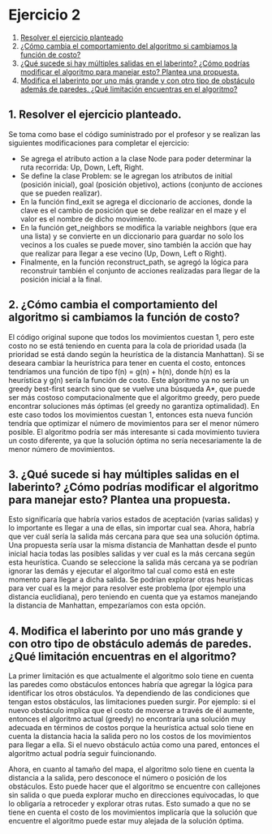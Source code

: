 # Ejercicio 2

1. [Resolver el ejercicio planteado](#1-resolver-el-ejercicio-planteado)
2. [¿Cómo cambia el comportamiento del algoritmo si cambiamos la función de costo?](#2-cómo-cambia-el-comportamiento-del-algoritmo-si-cambiamos-la-función-de-costo)
3. [¿Qué sucede si hay múltiples salidas en el laberinto? ¿Cómo podrías modificar el algoritmo para manejar esto? Plantea una propuesta.](#3-qué-sucede-si-hay-múltiples-salidas-en-el-laberinto-cómo-podrías-modificar-el-algoritmo-para-manejar-esto-plantea-una-propuesta)
4. [Modifica el laberinto por uno más grande y con otro tipo de obstáculo además de paredes. ¿Qué limitación encuentras en el algoritmo?](#4-modifica-el-laberinto-por-uno-más-grande-y-con-otro-tipo-de-obstáculo-además-de-paredes-qué-limitación-encuentras-en-el-algoritmo)

## 1. Resolver el ejercicio planteado.
Se toma como base el código suministrado por el profesor y se realizan las siguientes modificaciones para completar el ejercicio:

- Se agrega el atributo action a la clase Node para poder determinar la ruta recorrida: Up, Down, Left, Right.
- Se define la clase Problem: se le agregan los atributos de initial (posición inicial), goal (posición objetivo), actions (conjunto de acciones que se pueden realizar).
- En la función find_exit se agrega el diccionario de acciones, donde la clave es el cambio de posición que se debe realizar en el maze y el valor es el nombre de dicho movimiento.
- En la función get_neighbors se modifica la variable neighbors (que era una lista) y se convierte en un diccionario para guardar no solo los vecinos a los cuales se puede mover, sino también la acción que hay que realizar para llegar a ese vecino (Up, Down, Left o Right).
- Finalmente, en la función reconstruct_path, se agregó la lógica para reconstruir también el conjunto de acciones realizadas para llegar de la posición inicial a la final.

## 2. ¿Cómo cambia el comportamiento del algoritmo si cambiamos la función de costo?
El código original supone que todos los movimientos cuestan 1, pero este costo no se está teniendo en cuenta para la cola de prioridad usada (la prioridad se está dando según la heurística de la distancia Manhattan). Si se deseara cambiar la heurístrica para tener en cuenta el costo, entonces tendríamos una función de tipo f(n) = g(n) + h(n), donde h(n) es la heurística y g(n) sería la función de costo. Este algoritmo ya no sería un greedy best-first search sino que se vuelve una búsqueda A*, que puede ser más costoso computacionalmente que el algoritmo greedy, pero puede encontrar soluciones más óptimas (el greedy no garantiza optimalidad). En este caso todos los movimientos cuestan 1, entonces esta nueva función tendría que optimizar el número de movimientos para ser el menor número posible. El algoritmo podría ser más interesante si cada movimiento tuviera un costo diferente, ya que la solución óptima no sería necesariamente la de menor número de movimientos.

## 3. ¿Qué sucede si hay múltiples salidas en el laberinto? ¿Cómo podrías modificar el algoritmo para manejar esto? Plantea una propuesta.
Esto significaría que habría varios estados de aceptación (varias salidas) y lo importante es llegar a una de ellas, sin importar cual sea. Ahora, habría que ver cuál sería la salida más cercana para que sea una solución óptima. Una propuesta sería usar la misma distancia de Manhattan desde el punto inicial hacia todas las posibles salidas y ver cual es la más cercana según esta heurística. Cuando se seleccione la salida más cercana ya se podrían ignorar las demás y ejecutar el algoritmo tal cual como está en este momento para llegar a dicha salida. Se podrían explorar otras heurísticas para ver cual es la mejor para resolver este problema (por ejemplo una distancia euclidiana), pero teniendo en cuenta que ya estamos manejando la distancia de Manhattan, empezaríamos con esta opción.

## 4. Modifica el laberinto por uno más grande y con otro tipo de obstáculo además de paredes. ¿Qué limitación encuentras en el algoritmo?
La primer limitación es que actualmente el algoritmo solo tiene en cuenta las paredes como obstáculos entonces habría que agregar la lógica para identificar los otros obstáculos. Ya dependiendo de las condiciones que tengan estos obstáculos, las limitaciones pueden surgir.
Por ejemplo: si el nuevo obstáculo implica que el costo de moverse a través de él aumente, entonces el algoritmo actual (greedy) no encontraría una solución muy adecuada en términos de costos porque la heurística actual solo tiene en cuenta la distancia hacia la salida pero no los costos de los movimientos para llegar a ella. Si el nuevo obstáculo actúa como una pared, entonces el algoritmo actual podría seguir fuincionando.

Ahora, en cuanto al tamaño del mapa, el algoritmo solo tiene en cuenta la distancia a la salida, pero desconoce el número o posición de los obstáculos. Esto puede hacer que el algoritmo se encuentre con callejones sin salida o que pueda explorar mucho en direcciones equivocadas, lo que lo obligaría a retroceder y explorar otras rutas. Esto sumado a que no se tiene en cuenta el costo de los movimientos implicaría que la solución que encuentre el algoritmo puede estar muy alejada de la solución óptima.

